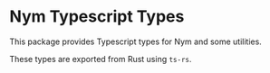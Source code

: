 # Nym Typescript Types

This package provides Typescript types for Nym and some utilities.

These types are exported from Rust using `ts-rs`.

